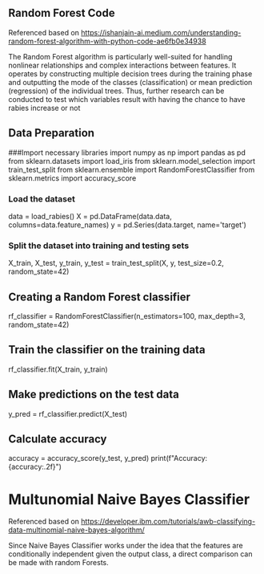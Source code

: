 ## Random Forest Code
Referenced based on https://ishanjain-ai.medium.com/understanding-random-forest-algorithm-with-python-code-ae6fb0e34938

The Random Forest algorithm is particularly well-suited for handling nonlinear relationships and complex interactions between features. 
It operates by constructing multiple decision trees during the training phase and outputting the mode of the classes 
(classification) or mean prediction (regression) of the individual trees. Thus, further research can be conducted to test
which variables result with having the chance to have rabies increase or not

## Data Preparation
###Import necessary libraries
import numpy as np
import pandas as pd
from sklearn.datasets import load_iris
from sklearn.model_selection import train_test_split
from sklearn.ensemble import RandomForestClassifier
from sklearn.metrics import accuracy_score

### Load the dataset
data = load_rabies()
X = pd.DataFrame(data.data, columns=data.feature_names)
y = pd.Series(data.target, name='target')

### Split the dataset into training and testing sets
X_train, X_test, y_train, y_test = train_test_split(X, y, test_size=0.2, random_state=42)

## Creating a Random Forest classifier
rf_classifier = RandomForestClassifier(n_estimators=100, max_depth=3, random_state=42)

## Train the classifier on the training data
rf_classifier.fit(X_train, y_train)

## Make predictions on the test data
y_pred = rf_classifier.predict(X_test)

## Calculate accuracy
accuracy = accuracy_score(y_test, y_pred)
print(f"Accuracy: {accuracy:.2f}")

# Multunomial Naive Bayes Classifier
Referenced based on https://developer.ibm.com/tutorials/awb-classifying-data-multinomial-naive-bayes-algorithm/

Since Naive Bayes Classifier works under the idea that the features are conditionally independent given the output class,
a direct comparison can be made with random Forests.

